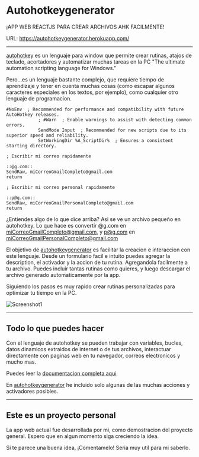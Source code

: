 # Autohotkeygenerator
¡APP WEB REACTJS PARA CREAR ARCHIVOS AHK FACILMENTE!

URL: https://autohotkeygenerator.herokuapp.com/

____________________________________________________________________________________________________________________


[autohotkey](https://www.autohotkey.com/) es un lenguaje para window que permite crear rutinas, atajos de teclado, acortadores y automatizar muchas tareas en la PC 
"The ultimate automation scripting language for Windows."

Pero...es un lenguaje bastante complejo, que requiere tiempo de aprendizaje y tener en cuenta muchas cosas (como escapar algunos caracteres especiales en los textos, por ejemplo), como cualquier otro lenguaje de programacion. 


```
#NoEnv  ; Recommended for performance and compatibility with future AutoHotkey releases.
			; #Warn  ; Enable warnings to assist with detecting common errors.
			SendMode Input  ; Recommended for new scripts due to its superior speed and reliability.
			SetWorkingDir %A_ScriptDir%  ; Ensures a consistent starting directory.

; Escribir mi correo rapidamente

::@g.com::
SendRaw, miCorreoGmailCompleto@gmail.com
return

; Escribir mi correo personal rapidamente

::p@g.com::
SendRaw, miCorreoGmailPersonalCompleto@gmail.com
return
```


¿Entiendes algo de lo que dice arriba? Asi se ve un archivo pequeño en autohotkey. Lo que hace es convertir @g.com en miCorreoGmailCompleto@gmail.com, y p@g.com en miCorreoGmailPersonalCompleto@gmail.com 

El objetivo de [autohotkeygenerator](https://autohotkeygenerator.herokuapp.com/) es facilitar la creacion e interaccion con este lenguaje. 
Desde un formulario facil e intuito puedes agregar la description, el activador y la accion de tu rutina. Agregandola facilmente a tu archivo. Puedes incluir tantas rutinas como quieres, y luego descargar el archivo generado automaticamente por la app. 

Siguiendo los pasos es muy rapido crear rutinas personalizadas para optimizar tu tiempo en la PC. 

![Screenshot1](https://user-images.githubusercontent.com/34286823/163688953-ed018016-ea11-4d2b-a94b-646dbc0a8d31.png)


_________________________________________________________________________________________________________________________________________

## Todo lo que puedes hacer 

Con el lenguaje de autohotkey se pueden trabajar con variables, bucles, datos dinamicos extraidos de internet o de tus archivos, interactuar directamente con paginas web en tu navegador, correos electronicos y mucho mas. 

Puedes leer la [documentacion completa aqui](https://www.autohotkey.com/docs/AutoHotkey.htm). 

En [autohotkeygenerator](https://autohotkeygenerator.herokuapp.com/) he incluido solo algunas de las muchas acciones y activadores posibles.

_________________________________________________________________________________________________________________________________________

## Este es un proyecto personal

La app web actual fue desarrollada por mi, como demostracion del proyecto general. 
Espero que en algun momento siga creciendo la idea. 

Si te parece una buena idea, ¡Comentamelo! Seria muy util para mi saberlo. 








